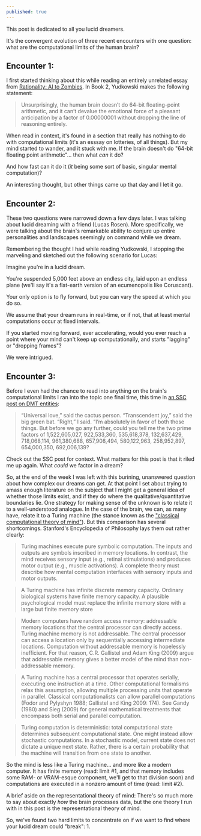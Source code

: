 ```yaml
---
published: true
---
```

This post is dedicated to all you lucid dreamers.

It's the convergent evolution of three recent encounters with one question: what are the computational limits of the human brain?

## Encounter 1:

I first started thinking about this while reading an entirely unrelated essay from [Rationality: AI to Zombies](https://www.readthesequences.com/). In Book 2, Yudkowski makes the following statement:

> Unsurprisingly, the human brain doesn’t do 64-bit floating-point arithmetic, and it can’t devalue the emotional force of a pleasant anticipation by a factor of 0.00000001 without dropping the line of reasoning entirely.

When read in context, it's found in a section that really has nothing to do with computational limits (it's an esssay on lotteries, of all things). But my mind started to wander, and it stuck with me. If the brain doesn't do "64-bit floating point arithmetic"... then what _can_ it do?

And how fast can it do it (_it_ being some sort of basic, singular mental computation)?

An interesting thought, but other things came up that day and I let it go.

## Encounter 2:

These two questions were narrowed down a few days later. I was talking about lucid dreaming with a friend (Lucas Rosen). More specifically, we were talking about the brain's remarkable ability to conjure up entire personalities and landscapes seemingly on command while we dream. 

Remembering the thought I had while reading Yudkowski, I stopping the marveling and sketched out the following scenario for Lucas:

Imagine you're in a lucid dream.

You're suspended 5,000 feet above an endless city, laid upon an endless plane (we'll say it's a flat-earth version of an ecumenopolis like Coruscant).

Your only option is to fly forward, but you can vary the speed at which you do so.

We assume that your dream runs in real-time, or if not, that at least mental computations occur at fixed intervals.

If you started moving forward, ever accelerating, would you ever reach a point where your mind can't keep up computationally, and starts "lagging" or "dropping frames"?

We were intrigued.

## Encounter 3:

Before I even had the chance to read into anything on the brain's computational limits I ran into the topic one final time, this time in [an SSC post on DMT entities](http://slatestarcodex.com/2015/04/21/universal-love-said-the-cactus-person/):

> “Universal love,” said the cactus person.
“Transcendent joy,” said the big green bat.
“Right,” I said. “I’m absolutely in favor of both those things. But before we go any further, could you tell me the two prime factors of 1,522,605,027, 922,533,360, 535,618,378, 132,637,429, 718,068,114, 961,380,688, 657,908,494, 580,122,963, 258,952,897, 654,000,350, 692,006,139?

Check out the SSC post for context. What matters for this post is that it riled me up again. What _could_ we factor in a dream?

So, at the end of the week I was left with this burining, unanswered question about how complex our dreams can get. At that point I set about trying to amass enough literature on the subject that I might get a general idea of whether those limits exist, and if they do where the qualitative/quantitative boundaries lie. One strategy for making sense of the unknown is to relate it to a well-understood analogue. In the case of the brain, we can, as many have, relate it to a Turing machine (the stance known as the ["classical computational theory of mind"](http://www.iep.utm.edu/compmind/#SH1a)). But this comparison has several shortcomings. Stanford's Encyclopedia of Philosophy lays them out rather clearly:

> Turing machines execute pure symbolic computation. The inputs and outputs are symbols inscribed in memory locations. In contrast, the mind receives sensory input (e.g., retinal stimulations) and produces motor output (e.g., muscle activations). A complete theory must describe how mental computation interfaces with sensory inputs and motor outputs.

> A Turing machine has infinite discrete memory capacity. Ordinary biological systems have finite memory capacity. A plausible psychological model must replace the infinite memory store with a large but finite memory store

> Modern computers have random access memory: addressable memory locations that the central processor can directly access. Turing machine memory is not addressable. The central processor can access a location only by sequentially accessing intermediate locations. Computation without addressable memory is hopelessly inefficient. For that reason, C.R. Gallistel and Adam King (2009) argue that addressable memory gives a better model of the mind than non-addressable memory.

> A Turing machine has a central processor that operates serially, executing one instruction at a time. Other computational formalisms relax this assumption, allowing multiple processing units that operate in parallel. Classical computationalists can allow parallel computations (Fodor and Pylyshyn 1988; Gallistel and King 2009: 174). See Gandy (1980) and Sieg (2009) for general mathematical treatments that encompass both serial and parallel computation.

> Turing computation is deterministic: total computational state determines subsequent computational state. One might instead allow stochastic computations. In a stochastic model, current state does not dictate a unique next state. Rather, there is a certain probability that the machine will transition from one state to another.

So the mind is less like a Turing machine... and more like a modern computer. It has finite memory (read: limit #1, and that memory includes some RAM- or VRAM-esque component, we'll get to that division soon) and computations are executed in a nonzero amount of time (read: limit #2).

A brief aside on the representational theory of mind: There's so much more to say about exactly _how_ the brain processes data, but the one theory I run with in this post is the representational theory of mind.

So, we've found two hard limits to concentrate on if we want to find where your lucid dream could "break":
	1.
